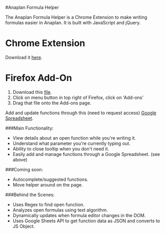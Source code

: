 #Anaplan Formula Helper

The Anaplan Formula Helper is a Chrome Extension to make writing formulas easier in Anaplan. It is built with JavaScript and jQuery.

# Chrome Extension

Download it [here](https://chrome.google.com/webstore/detail/anaplan-formula-helper/ekjmcfghjgnplkmpmacbjknfbkdgbabc).

# Firefox Add-On
1. Download this [file](http://s000.tinyupload.com/index.php?file_id=00366035109938825125).
2. Click on menu button in top right of Firefox, click on 'Add-ons'
3. Drag that file onto the Add-ons page.

Add and update functions through this (need to request access) [Google Spreadsheet](https://docs.google.com/spreadsheets/d/1Va4Zj0CAbkSEvtQ3G8PThSv9b76JziP1j7zp2rj5Uq0/edit#gid=0).

###Main Functionality:
* View details about an open function while you're writing it.
* Understand what parameter you're currently typing out.
* Ability to close tooltip when you don't need it.
* Easily add and manage functions through a Google Spreadsheet. (see above)

###Coming soon:
* Autocomplete/suggested functions.
* Move helper around on the page.

###Behind the Scenes:
* Uses Regex to find open function.
* Analyzes open formulas using text algorithm.
* Dynamically updates when formula editor changes in the DOM.
* Uses Google Sheets API to get function data as JSON and converts to JS Object.
